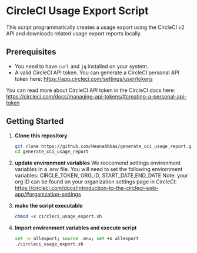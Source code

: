 # CircleCI Usage Export Script

This script programmatically creates a usage export using the CircleCI v2 API and downloads related usage export reports locally. 

## Prerequisites

- You need to have `curl` and `jq` installed on your system.
- A valid CircleCI API token. You can generate a CircleCI personal API token here: https://app.circleci.com/settings/user/tokens 

You can read more about CircleCI API token in the CircleCI docs here: https://circleci.com/docs/managing-api-tokens/#creating-a-personal-api-token

## Getting Started

1. **Clone this repository** 
   ```bash
   git clone https://github.com/HennaAbbas/generate_cci_usage_report.git
   cd generate_cci_usage_report
   
2. **update environment variables**
    We reccomend settings environment variables in a .env file. 
    You will need to set the following enviornment variables: 
         CIRCLE_TOKEN, ORG_ID, START_DATE,END_DATE
         Note: your org ID can be found on your organization settings page in CircleCI: https://circleci.com/docs/introduction-to-the-circleci-web-app/#organization-settings

3. **make the script executable** 
    ```bash
    chmod +x circleci_usage_export.sh

4. **Import environment variables and execute script**
    ```bash
    set -o allexport; source .env; set +o allexport
    ./circleci_usage_export.sh
